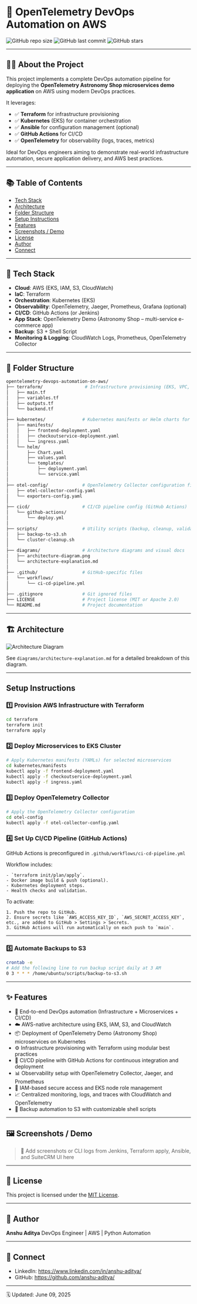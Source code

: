 # 🚀 OpenTelemetry DevOps Automation on AWS

![GitHub repo size](https://img.shields.io/github/repo-size/your-username/opentelemetry-devops-automation-on-aws)
![GitHub last commit](https://img.shields.io/github/last-commit/your-username/opentelemetry-devops-automation-on-aws)
![GitHub stars](https://img.shields.io/github/stars/your-username/opentelemetry-devops-automation-on-aws?style=social)

---

## 🧑‍💻 About the Project

This project implements a complete DevOps automation pipeline for deploying the **OpenTelemetry Astronomy Shop microservices demo application** on AWS using modern DevOps practices.

It leverages:

- ✅ **Terraform** for infrastructure provisioning
- ✅ **Kubernetes** (EKS) for container orchestration
- ✅ **Ansible** for configuration management (optional)
- ✅ **GitHub Actions** for CI/CD
- ✅ **OpenTelemetry** for observability (logs, traces, metrics)

Ideal for DevOps engineers aiming to demonstrate real-world infrastructure automation, secure application delivery, and AWS best practices.

---

## 📚 Table of Contents

- [Tech Stack](#-tech-stack)
- [Architecture](#-architecture)
- [Folder Structure](#-folder-structure)
- [Setup Instructions](#setup-instructions)
- [Features](#-features)
- [Screenshots / Demo](#-screenshots--demo)
- [License](#-license)
- [Author](#-author)
- [Connect](#-connect)

---

## 🚀 Tech Stack

- **Cloud**: AWS (EKS, IAM, S3, CloudWatch)
- **IaC**: Terraform
- **Orchestration**: Kubernetes (EKS)
- **Observability**: OpenTelemetry, Jaeger, Prometheus, Grafana (optional)
- **CI/CD**: GitHub Actions (or Jenkins)
- **App Stack**: OpenTelemetry Demo (Astronomy Shop – multi-service e-commerce app)
- **Backup**: S3 + Shell Script
- **Monitoring & Logging**: CloudWatch Logs, Prometheus, OpenTelemetry Collector

---

## 🧱 Folder Structure

```bash
opentelemetry-devops-automation-on-aws/
├── terraform/                # Infrastructure provisioning (EKS, VPC, IAM, S3, CloudWatch)
│   ├── main.tf
│   ├── variables.tf
│   ├── outputs.tf
│   └── backend.tf
│
├── kubernetes/              # Kubernetes manifests or Helm charts for OpenTelemetry Demo
│   ├── manifests/
│   │   ├── frontend-deployment.yaml
│   │   ├── checkoutservice-deployment.yaml
│   │   └── ingress.yaml
│   └── helm/
│       ├── Chart.yaml
│       ├── values.yaml
│       └── templates/
│           ├── deployment.yaml
│           └── service.yaml
│
├── otel-config/             # OpenTelemetry Collector configuration files
│   ├── otel-collector-config.yaml
│   └── exporters-config.yaml
│
├── cicd/                    # CI/CD pipeline config (GitHub Actions)
│   └── github-actions/
│       └── deploy.yml
│
├── scripts/                 # Utility scripts (backup, cleanup, validation)
│   ├── backup-to-s3.sh
│   └── cluster-cleanup.sh
│
├── diagrams/                # Architecture diagrams and visual docs
│   ├── architecture-diagram.png
│   └── architecture-explanation.md
│
├── .github/                 # GitHub-specific files
│   └── workflows/
│       └── ci-cd-pipeline.yml
│
├── .gitignore               # Git ignored files
├── LICENSE                  # Project license (MIT or Apache 2.0)
└── README.md                # Project documentation

```

---

## 🏗 Architecture

![Architecture Diagram](diagrams/architecture-diagram.png)

See `diagrams/architecture-explanation.md` for a detailed breakdown of this diagram.

---

## Setup Instructions

### 1️⃣ Provision AWS Infrastructure with Terraform

```bash
cd terraform
terraform init
terraform apply
```

### 2️⃣ Deploy Microservices to EKS Cluster

```bash
# Apply Kubernetes manifests (YAMLs) for selected microservices
cd kubernetes/manifests
kubectl apply -f frontend-deployment.yaml
kubectl apply -f checkoutservice-deployment.yaml
kubectl apply -f ingress.yaml
```

### 3️⃣ Deploy OpenTelemetry Collector

```bash
# Apply the OpenTelemetry Collector configuration
cd otel-config
kubectl apply -f otel-collector-config.yaml
```

### 4️⃣ Set Up CI/CD Pipeline (GitHub Actions)

GitHub Actions is preconfigured in `.github/workflows/ci-cd-pipeline.yml`

Workflow includes:

    - `terraform init/plan/apply`.
    - Docker image build & push (optional).
    - Kubernetes deployment steps.
    - Health checks and validation.

To activate:

    1. Push the repo to GitHub.
    2. Ensure secrets like `AWS_ACCESS_KEY_ID`, `AWS_SECRET_ACCESS_KEY`, etc., are added to GitHub > Settings > Secrets.
    3. GitHub Actions will run automatically on each push to `main`.

---

### 5️⃣ Automate Backups to S3

```bash
crontab -e
# Add the following line to run backup script daily at 3 AM
0 3 * * * /home/ubuntu/scripts/backup-to-s3.sh
```

---

## ✨ Features

- 🔁 End-to-end DevOps automation (Infrastructure + Microservices + CI/CD)
- ☁️ AWS-native architecture using EKS, IAM, S3, and CloudWatch
- 📦 Deployment of OpenTelemetry Demo (Astronomy Shop) microservices on Kubernetes
- ⚙️ Infrastructure provisioning with Terraform using modular best practices
- 🚀 CI/CD pipeline with GitHub Actions for continuous integration and deployment
- 📊 Observability setup with OpenTelemetry Collector, Jaeger, and Prometheus
- 🔐 IAM-based secure access and EKS node role management
- 📈 Centralized monitoring, logs, and traces with CloudWatch and OpenTelemetry
- 💾 Backup automation to S3 with customizable shell scripts

---

## 🖼 Screenshots / Demo

> 📌 Add screenshots or CLI logs from Jenkins, Terraform apply, Ansible, and SuiteCRM UI here

---

## 🪪 License

This project is licensed under the [MIT License](LICENSE).

---

## 👤 Author

**Anshu Aditya**
DevOps Engineer | AWS | Python Automation

---

## 💬 Connect

- LinkedIn: https://www.linkedin.com/in/anshu-aditya/
- GitHub: https://github.com/anshu-aditya/

---

🗓 Updated: June 09, 2025
